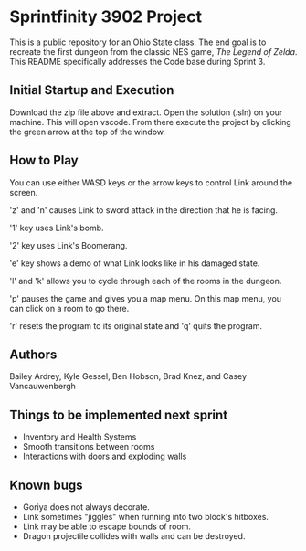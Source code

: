 # Sprintfinity 3902 Project

This is a public repository for an Ohio State class. The end goal is to
recreate the first dungeon from the classic NES game, *The Legend of Zelda*.
This README specifically addresses the Code base during Sprint 3.

## Initial Startup and Execution

Download the zip file above and extract. Open the solution (.sln) on your
machine. This will open vscode. From there execute the project by clicking the
green arrow at the top of the window.

## How to Play

You can use either WASD keys or the arrow keys to control Link around the 
screen.

'z' and 'n' causes Link to sword attack in the direction that he is facing.

'1' key uses Link's bomb.

'2' key uses Link's Boomerang.

'e' key shows a demo of what Link looks like in his damaged state.

'l' and 'k' allows you to cycle through each of the rooms in the dungeon.

'p' pauses the game and gives you a map menu. On this map menu, you can click
on a room to go there.

'r' resets the program to its original state and 'q' quits the program.

## Authors

Bailey Ardrey, Kyle Gessel, Ben Hobson, Brad Knez, and Casey Vancauwenbergh

## Things to be implemented next sprint
* Inventory and Health Systems
* Smooth transitions between rooms
* Interactions with doors and exploding walls


## Known bugs
* Goriya does not always decorate.
* Link sometimes "jiggles" when running into two block's hitboxes.
* Link may be able to escape bounds of room.
* Dragon projectile collides with walls and can be destroyed.